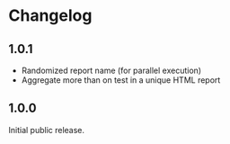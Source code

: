 # Changelog

## 1.0.1
- Randomized report name (for parallel execution)
- Aggregate more than on test in a unique HTML report

## 1.0.0
Initial public release.
